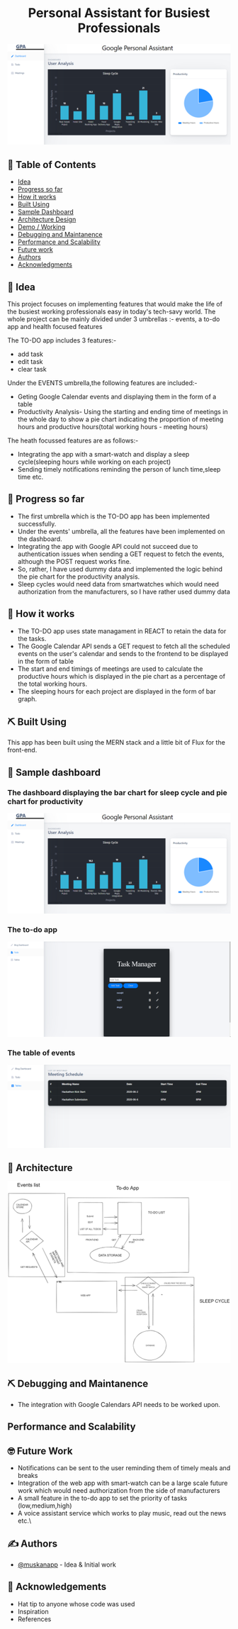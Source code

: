 <h1 align="center">Personal Assistant for Busiest Professionals</h1>

<p align="center">
  <img src="https://github.com/muskanapp/IDC-WIT-Personal-Assistant/blob/master/assets/Screenshot_1.png" />
</p>

## 📝 Table of Contents

- [Idea](#idea)
- [Progress so far](#progress_so_far)
- [How it works](#working)
- [Built Using](#built_using)
- [Sample Dashboard](#sample_dashboard)
- [Architecture Design](#architecture_design)
- [Demo / Working](#demo)
- [Debugging and Maintanence](#debugging_and_maintanence)
- [Performance and Scalability](#performance_and_scalability)
- [Future work](#future_work)
- [Authors](#authors)
- [Acknowledgments](#acknowledgement)

## 🧐 Idea <a name = "Idea"></a>

This project focuses on implementing features that would make the life of the busiest working professionals easy in today's tech-savy world.
The whole project can be mainly divided under 3 umbrellas :- events, a to-do app and health focused features

The TO-DO app includes 3 features:-
- add task
- edit task
- clear task

Under the EVENTS umbrella,the following features are included:-
- Geting Google Calendar events and displaying them in the form of a table
- Productivity Analysis- Using the starting and ending time of meetings in the whole day to show a pie chart indicating the proportion of meeting hours and productive hours(total working hours - meeting hours)

The heath focussed features are as follows:-
- Integrating the app with a smart-watch and display a sleep cycle(sleeping hours while working on each project) 
- Sending timely notifications reminding the person of lunch time,sleep time etc.


## 🎥 Progress so far <a name = "progress_so_far"></a>

- The first umbrella which is the TO-DO app has been implemented successfully.
- Under the events' umbrella, all the features have been implemented on the dashboard.
- Integrating the app with Google API could not succeed due to authentication issues when sending a GET request to fetch the events, although the POST request works fine.
- So, rather, I have used dummy data and implemented the logic behind the pie chart for the productivity analysis.
- Sleep cycles would need data from smartwatches which would need authorization from the manufacturers, so I have rather used dummy data

## 💭 How it works <a name = "working"></a>

- The TO-DO app uses state managament in REACT to retain the data for the tasks.
- The Google Calendar API sends a GET request to fetch all the scheduled events on the user's calendar and sends to the frontend to be displayed in the form of table
- The start and end timings of meetings are used to calculate the productive hours which is displayed in the pie chart as a percentage of the total working hours.
- The sleeping hours for each project are displayed in the form of bar graph.

## ⛏️ Built Using <a name = "built_using"></a>
This app has been built using the MERN stack and a little bit of Flux for the front-end.

## 🎈 Sample dashboard <a name = "sample_dashboard"></a>
<h3>The dashboard displaying the bar chart for sleep cycle and pie chart for productivity</h3>

![dashboard](https://github.com/muskanapp/IDC-WIT-Personal-Assistant/blob/main/assets/Screenshot_1.png)

<h3>The to-do app</h3>

![to-do](https://github.com/muskanapp/IDC-WIT-Personal-Assistant/blob/main/assets/Screenshot%20(47).png)

<h3>The table of events</h3>

![table](https://github.com/muskanapp/IDC-WIT-Personal-Assistant/blob/main/assets/Screenshot_56.png)

## 🔳 Architecture <a name="architecture"></a>

![architecture](https://github.com/muskanapp/IDC-WIT-Personal-Assistant/blob/main/assets/Architecture.png)

## ⛏️ Debugging and Maintanence <a name="debugging_and_maintanence"></a>
- The integration with Google Calendars API needs to be worked upon.

##   Performance and Scalability <a name="performance_and_scalability"></a>


## 🤓 Future Work
- Notifications can be sent to the user reminding them of timely meals and breaks
- Integration of the web app with smart-watch can be a large scale future work which would need authorization from the side of manufacturers
- A small feature in the to-do app to set the priority of tasks (low,medium,high)
- A voice assistant service which works to play music, read out the news etc.\

## ✍️ Authors <a name = "authors"></a>

- [@muskanapp](https://github.com/muskanapp) - Idea & Initial work


## 🎉 Acknowledgements <a name = "acknowledgement"></a>

- Hat tip to anyone whose code was used
- Inspiration
- References
